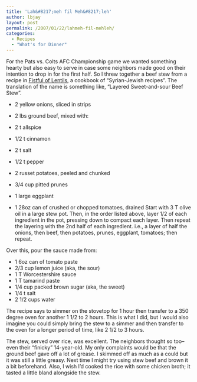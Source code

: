 ```yaml
---
title: 'Lah&#8217;meh fil Meh&#8217;leh'
author: lbjay
layout: post
permalink: /2007/01/22/lahmeh-fil-mehleh/
categories:
  - Recipes
  - "What's for Dinner"
---
```

<abbr class="unapi-id" title=""><!-- &nbsp; --></abbr> 

For the Pats vs. Colts AFC Championship game we wanted something hearty but also easy to serve in case some neighbors made good on their intention to drop in for the first half. So I threw together a beef stew from a recipe in [Fistful of Lentils][1], a cookbook of &#8220;Syrian-Jewish recipes&#8221;. The translation of the name is something like, &#8220;Layered Sweet-and-sour Beef Stew&#8221;.

  * 2 yellow onions, sliced in strips
  * 2 lbs ground beef, mixed with:

  * 2 t allspice
  * 1/2 t cinnamon
  * 2 t salt
  * 1/2 t pepper

  * 2 russet potatoes, peeled and chunked
  * 3/4 cup pitted prunes
  * 1 large eggplant
  * 1 28oz can of crushed or chopped tomatoes, drained
Start with 3 T olive oil in a large stew pot. Then, in the order listed above, layer 1/2 of each ingredient in the pot, pressing down to compact each layer. Then repeat the layering with the 2nd half of each ingredient. i.e., a layer of half the onions, then beef, then potatoes, prunes, eggplant, tomatoes; then repeat.

Over this, pour the sauce made from:

  * 1 6oz can of tomato paste
  * 2/3 cup lemon juice (aka, the sour)
  * 1 T Worcestershire sauce
  * 1 T tamarind paste
  * 1/4 cup packed brown sugar (aka, the sweet)
  * 1/4 t salt
  * 2 1/2 cups water

The recipe says to simmer on the stovetop for 1 hour then transfer to a 350 degree oven for another 1 1/2 to 2 hours. This is what I did, but I would also imagine you could simply bring the stew to a simmer and then transfer to the oven for a longer period of time, like 2 1/2 to 3 hours.

The stew, served over rice, was excellent. The neighbors thought so too&#8211;even their &#8220;finicky&#8221; 14-year-old. My only complaints would be that the ground beef gave off a lot of grease. I skimmed off as much as a could but it was still a little greasy. Next time I might try using stew beef and brown it a bit beforehand. Also, I wish I&#8217;d cooked the rice with some chicken broth; it tasted a little bland alongside the stew.

 [1]: http://isbn.nu/1558322183